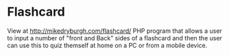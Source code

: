 # Flashcard
View at http://mikedryburgh.com/flashcard/
PHP program that allows a user to input a number of "front and Back" sides of a flashcard and then the user can use this to quiz themself at home on a PC or from a mobile device.